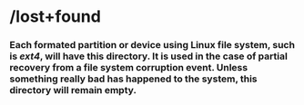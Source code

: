 # /lost+found

### Each formated partition or device using Linux file system, such is ***ext4***, will have this directory. It is used in the case of partial recovery from a file system corruption event. Unless something really bad has happened to the system, this directory will remain empty.


